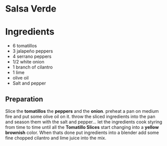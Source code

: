 # Salsa Verde

# Ingredients 
- 6 tomatillos
- 3 jalapeño peppers
- 4 serrano peppers
- 1/2 white onion
- 1 branch of cilantro
- 1 lime
- olive oil
- Salt and pepper

## Preparation

Slice the **tomatillos** the **peppers**  and the **onion**. preheat a pan on medium fire and put some olive oil on it. throw the sliced ingredients into the pan and season them with the salt and pepper... let the ingredients cook styring from time to time until all the **Tomatillo Slices** start changing into a **yellow brownish** color. When thats done put ingredients into a blender  add some fine chopped cilantro and lime juice into the mix. 
